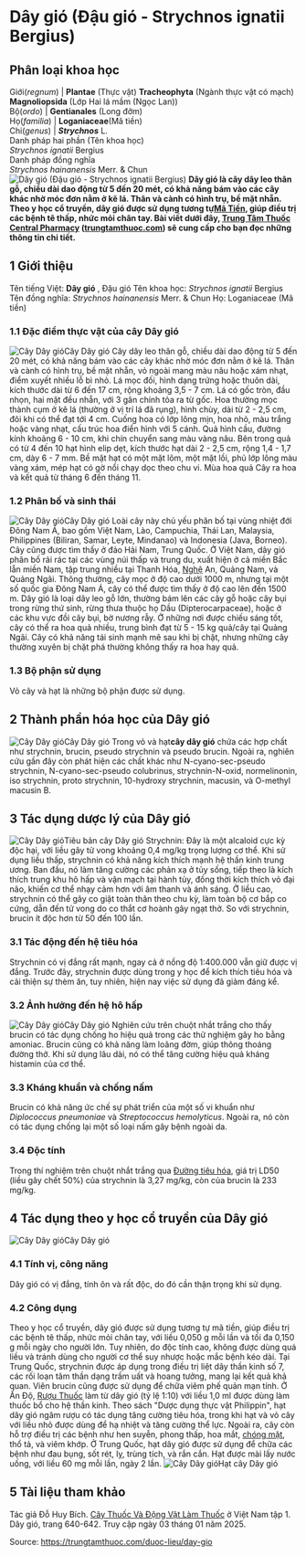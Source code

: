 # Dây gió (Đậu gió - Strychnos ignatii Bergius)

Phân loại khoa học  
---  
Giới(_regnum_) |  **Plantae** (Thực vật) **Tracheophyta** (Ngành thực vật có mạch) **Magnoliopsida** (Lớp Hai lá mầm (Ngọc Lan))  
Bộ(_ordo_) | **Gentianales** (Long đởm)  
Họ(_familia_) | **Loganiaceae**(Mã tiền)  
Chi(_genus_) | _**Strychnos**_ L.  
Danh pháp hai phần (Tên khoa học)  
_Strychnos ignatii_ Bergius  
Danh pháp đồng nghĩa  
_Strychnos hainanensis_ Merr. & Chun  
![Dây gió \(Đậu gió - Strychnos ignatii Bergius\)](https://trungtamthuoc.com/images/others/day-gio-1-2576.jpg)
**Dây gió là cây dây leo thân gỗ, chiều dài dao động từ 5 đến 20 mét, có khả năng bám vào các cây khác nhờ móc đơn nằm ở kẽ lá. Thân và cành có hình trụ, bề mặt nhẵn. Theo y học cổ truyền, dây gió được sử dụng tương tự[Mã Tiền](https://trungtamthuoc.com/duoc-lieu/ma-tien "Mã Tiền"), giúp điều trị các bệnh tê thấp, nhức mỏi chân tay. Bài viết dưới đây, [Trung Tâm Thuốc Central Pharmacy](https://trungtamthuoc.com/ "Trung Tâm Thuốc Central Pharmacy") ([trungtamthuoc.com](https://trungtamthuoc.com/ "trungtamthuoc.com")) sẽ cung cấp cho bạn đọc những thông tin chi tiết.**
##  1 Giới thiệu
Tên tiếng Việt: **Dây gió** , Đậu gió
Tên khoa học: _Strychnos ignatii_ Bergius
Tên đồng nghĩa: _Strychnos hainanensis_ Merr. & Chun
Họ: Loganiaceae (Mã tiền)
### 1.1 Đặc điểm thực vật của cây Dây gió
![Cây Dây gió](https://trungtamthuoc.com/images/item/day-gio-1.jpg)Cây Dây gió
Cây dây leo thân gỗ, chiều dài dao động từ 5 đến 20 mét, có khả năng bám vào các cây khác nhờ móc đơn nằm ở kẽ lá. Thân và cành có hình trụ, bề mặt nhẵn, vỏ ngoài mang màu nâu hoặc xám nhạt, điểm xuyết nhiều lỗ bì nhỏ. Lá mọc đối, hình dạng trứng hoặc thuôn dài, kích thước dài từ 6 đến 17 cm, rộng khoảng 3,5 - 7 cm. Lá có gốc tròn, đầu nhọn, hai mặt đều nhẵn, với 3 gân chính tỏa ra từ gốc.
Hoa thường mọc thành cụm ở kẽ lá (thường ở vị trí lá đã rụng), hình chùy, dài từ 2 - 2,5 cm, đôi khi có thể đạt tới 4 cm. Cuống hoa có lớp lông mịn, hoa nhỏ, màu trắng hoặc vàng nhạt, cấu trúc hoa điển hình với 5 cánh. Quả hình cầu, đường kính khoảng 6 - 10 cm, khi chín chuyển sang màu vàng nâu. Bên trong quả có từ 4 đến 10 hạt hình elip dẹt, kích thước hạt dài 2 - 2,5 cm, rộng 1,4 - 1,7 cm, dày 6 - 7 mm. Bề mặt hạt có một mặt lõm, một mặt lồi, phủ lớp lông màu vàng xám, mép hạt có gờ nổi chạy dọc theo chu vi.
Mùa hoa quả
Cây ra hoa và kết quả từ tháng 6 đến tháng 11.
### 1.2 Phân bố và sinh thái
![Cây Dây gió](https://trungtamthuoc.com/images/item/day-gio-2.jpg)Cây Dây gió
Loài cây này chủ yếu phân bố tại vùng nhiệt đới Đông Nam Á, bao gồm Việt Nam, Lào, Campuchia, Thái Lan, Malaysia, Philippines (Biliran, Samar, Leyte, Mindanao) và Indonesia (Java, Borneo). Cây cũng được tìm thấy ở đảo Hải Nam, Trung Quốc. Ở Việt Nam, dây gió phân bố rải rác tại các vùng núi thấp và trung du, xuất hiện ở cả miền Bắc lẫn miền Nam, tập trung nhiều tại Thanh Hóa, [Nghệ](https://trungtamthuoc.com/hoat-chat/nghe "Nghệ") An, Quảng Nam, và Quảng Ngãi. Thông thường, cây mọc ở độ cao dưới 1000 m, nhưng tại một số quốc gia Đông Nam Á, cây có thể được tìm thấy ở độ cao lên đến 1500 m.
Dây gió là loại dây leo gỗ lớn, thường bám lên các cây gỗ hoặc cây bụi trong rừng thứ sinh, rừng thưa thuộc họ Dầu (Dipterocarpaceae), hoặc ở các khu vực đồi cây bụi, bờ nương rẫy. Ở những nơi được chiếu sáng tốt, cây có thể ra hoa quả nhiều, trung bình đạt từ 5 - 15 kg quả/cây tại Quảng Ngãi. Cây có khả năng tái sinh mạnh mẽ sau khi bị chặt, nhưng những cây thường xuyên bị chặt phá thường không thấy ra hoa hay quả.
### 1.3 Bộ phận sử dụng
Vỏ cây và hạt là những bộ phận được sử dụng.
##  2 Thành phần hóa học của Dây gió
![Cây Dây gió](https://trungtamthuoc.com/images/item/day-gio-3.jpg)Cây Dây gió
Trong vỏ và hạt**cây dây gió** chứa các hợp chất như strychnin, brucin, pseudo strychnin và pseudo brucin. Ngoài ra, nghiên cứu gần đây còn phát hiện các chất khác như N-cyano-sec-pseudo strychnin, N-cyano-sec-pseudo colubrinus, strychnin-N-oxid, normelinonin, iso strychnin, proto strychnin, 10-hydroxy strychnin, macusin, và O-methyl macusin B.
##  3 Tác dụng dược lý của Dây gió
![Cây Dây gió](https://trungtamthuoc.com/images/item/day-gio-4.jpg)Tiêu bản cây Dây gió
Strychnin: Đây là một alcaloid cực kỳ độc hại, với liều gây tử vong khoảng 0,4 mg/kg trọng lượng cơ thể. Khi sử dụng liều thấp, strychnin có khả năng kích thích mạnh hệ thần kinh trung ương. Ban đầu, nó làm tăng cường các phản xạ ở tủy sống, tiếp theo là kích thích trung khu hô hấp và vận mạch tại hành tủy, đồng thời kích thích vỏ đại não, khiến cơ thể nhạy cảm hơn với âm thanh và ánh sáng. Ở liều cao, strychnin có thể gây co giật toàn thân theo chu kỳ, làm toàn bộ cơ bắp co cứng, dẫn đến tử vong do co thắt cơ hoành gây ngạt thở. So với strychnin, brucin ít độc hơn từ 50 đến 100 lần.
### 3.1 Tác động đến hệ tiêu hóa
Strychnin có vị đắng rất mạnh, ngay cả ở nồng độ 1:400.000 vẫn giữ được vị đắng. Trước đây, strychnin được dùng trong y học để kích thích tiêu hóa và cải thiện sự thèm ăn, tuy nhiên, hiện nay việc sử dụng đã giảm đáng kể.
### 3.2 Ảnh hưởng đến hệ hô hấp
![Cây Dây gió](https://trungtamthuoc.com/images/item/day-gio-6.jpg)Cây Dây gió
Nghiên cứu trên chuột nhắt trắng cho thấy brucin có tác dụng chống ho hiệu quả trong các thử nghiệm gây ho bằng amoniac. Brucin cũng có khả năng làm loãng đờm, giúp thông thoáng đường thở. Khi sử dụng lâu dài, nó có thể tăng cường hiệu quả kháng histamin của cơ thể.
### 3.3 Kháng khuẩn và chống nấm
Brucin có khả năng ức chế sự phát triển của một số vi khuẩn như _Diplococcus pneumoniae_ và _Streptococcus hemolyticus_. Ngoài ra, nó còn có tác dụng chống lại một số loại nấm gây bệnh ngoài da.
### 3.4 Độc tính
Trong thí nghiệm trên chuột nhắt trắng qua [Đường tiêu hóa](https://trungtamthuoc.com/thuoc-tieu-hoa "Đường tiêu hóa"), giá trị LD50 (liều gây chết 50%) của strychnin là 3,27 mg/kg, còn của brucin là 233 mg/kg.
##  4 Tác dụng theo y học cổ truyền của Dây gió
![Cây Dây gió](https://trungtamthuoc.com/images/item/day-gio-5.jpg)Cây Dây gió
### 4.1 Tính vị, công năng
Dây gió có vị đắng, tính ôn và rất độc, do đó cần thận trọng khi sử dụng.
### 4.2 Công dụng
Theo y học cổ truyền, dây gió được sử dụng tương tự mã tiền, giúp điều trị các bệnh tê thấp, nhức mỏi chân tay, với liều 0,050 g mỗi lần và tối đa 0,150 g mỗi ngày cho người lớn. Tuy nhiên, do độc tính cao, không được dùng quá liều và tránh dùng cho người cơ thể suy nhược hoặc mắc bệnh kéo dài.
Tại Trung Quốc, strychnin được áp dụng trong điều trị liệt dây thần kinh số 7, các rối loạn tâm thần dạng trầm uất và hoang tưởng, mang lại kết quả khả quan. Viên brucin cũng được sử dụng để chữa viêm phế quản mạn tính.
Ở Ấn Độ, [Rượu Thuốc](https://trungtamthuoc.com/duoc-lieu/ruou-thuoc "Rượu Thuốc") làm từ dây gió (tỷ lệ 1:10) với liều 1,0 ml được dùng làm thuốc bổ cho hệ thần kinh.
Theo sách "Dược dụng thực vật Philippin", hạt dây gió ngâm rượu có tác dụng tăng cường tiêu hóa, trong khi hạt và vỏ cây với liều nhỏ được dùng để hạ nhiệt và tăng cường thể lực. Ngoài ra, cây còn hỗ trợ điều trị các bệnh như hen suyễn, phong thấp, hoa mắt, [chóng mặt](https://trungtamthuoc.com/bai-viet/chong-mat "chóng mặt"), thổ tả, và viêm khớp.
Ở Trung Quốc, hạt dây gió được sử dụng để chữa các bệnh như đau bụng, sốt rét, lỵ, trùng tích, và rắn cắn. Hạt được mài lấy nước uống, với liều 60 mg mỗi lần, ngày 2 lần.
![Cây Dây gió](https://trungtamthuoc.com/images/item/day-gio-7.jpg)Hạt cây Dây gió
##  5 Tài liệu tham khảo
Tác giả Đỗ Huy Bích. [Cây Thuốc Và Động Vật Làm Thuốc](https://trungtamthuoc.com/bai-viet/doc-online-va-tai-mien-phi-pdf-sach-cay-thuoc-va-dong-vat-lam-thuoc-o-viet-nam "Cây Thuốc Và Động Vật Làm Thuốc") ở Việt Nam tập 1. Dây gió, trang 640-642. Truy cập ngày 03 tháng 01 năm 2025.


Source: https://trungtamthuoc.com/duoc-lieu/day-gio